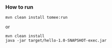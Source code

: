 ### How to run
```shell
mvn clean install tomee:run
```
or
```shell
mvn clean install
java -jar target/hello-1.0-SNAPSHOT-exec.jar
```